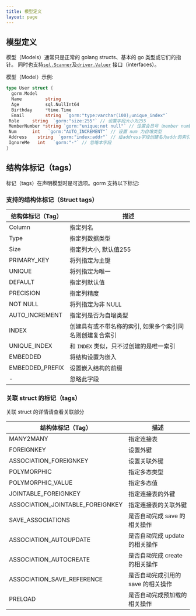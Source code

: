 ```yaml
---
title: 模型定义
layout: page
---
```


## 模型定义

模型（Models）通常只是正常的 golang structs、基本的 go 类型或它们的指针。 同时也支持[`sql.Scanner`](https://golang.org/pkg/database/sql/#Scanner)及[`driver.Valuer`](https://golang.org/pkg/database/sql/driver/#Valuer) 接口（interfaces）。

模型（Model）示例:

```go
type User struct {
  gorm.Model
  Name         string
  Age          sql.NullInt64
  Birthday     *time.Time
  Email        string  `gorm:"type:varchar(100);unique_index"`
 Role     string  `gorm:"size:255"` // 设置字段大小为255
 MemberNumber *string `gorm:"unique;not null"` // 设置会员号（member number）唯一并且不为空
 Num      int   `gorm:"AUTO_INCREMENT"` // 设置 num 为自增类型
 Address    string  `gorm:"index:addr"` // 给address字段创建名为addr的索引
 IgnoreMe   int   `gorm:"-"` // 忽略本字段
}
```

## 结构体标记（tags）

标记（tags）在声明模型时是可选项。gorm 支持以下标记:

### 支持的结构体标记（Struct tags）

| 结构体标记（Tag）      | 描述                            |
| --------------- | ----------------------------- |
| Column          | 指定列名                          |
| Type            | 指定列数据类型                       |
| Size            | 指定列大小, 默认值255                 |
| PRIMARY_KEY     | 将列指定为主键                       |
| UNIQUE          | 将列指定为唯一                       |
| DEFAULT         | 指定列默认值                        |
| PRECISION       | 指定列精度                         |
| NOT NULL        | 将列指定为非 NULL                   |
| AUTO_INCREMENT  | 指定列是否为自增类型                    |
| INDEX           | 创建具有或不带名称的索引, 如果多个索引同名则创建复合索引 |
| UNIQUE_INDEX    | 和 `INDEX` 类似，只不过创建的是唯一索引      |
| EMBEDDED        | 将结构设置为嵌入                      |
| EMBEDDED_PREFIX | 设置嵌入结构的前缀                     |
| -               | 忽略此字段                         |

### 关联 struct 的标记（tags）

关联 struct 的详情请查看关联部分

| 结构体标记（Tag）                     | 描述                   |
| ---------------------------------- | -------------------- |
| MANY2MANY                          | 指定连接表                |
| FOREIGNKEY                         | 设置外键                 |
| ASSOCIATION_FOREIGNKEY             | 设置关联外键               |
| POLYMORPHIC                        | 指定多态类型               |
| POLYMORPHIC_VALUE                  | 指定多态值                |
| JOINTABLE_FOREIGNKEY               | 指定连接表的外键             |
| ASSOCIATION_JOINTABLE_FOREIGNKEY | 指定连接表的关联外键           |
| SAVE_ASSOCIATIONS                  | 是否自动完成 save 的相关操作    |
| ASSOCIATION_AUTOUPDATE             | 是否自动完成 update 的相关操作  |
| ASSOCIATION_AUTOCREATE             | 是否自动完成 create 的相关操作  |
| ASSOCIATION_SAVE_REFERENCE       | 是否自动完成引用的 save 的相关操作 |
| PRELOAD                            | 是否自动完成预加载的相关操作       |